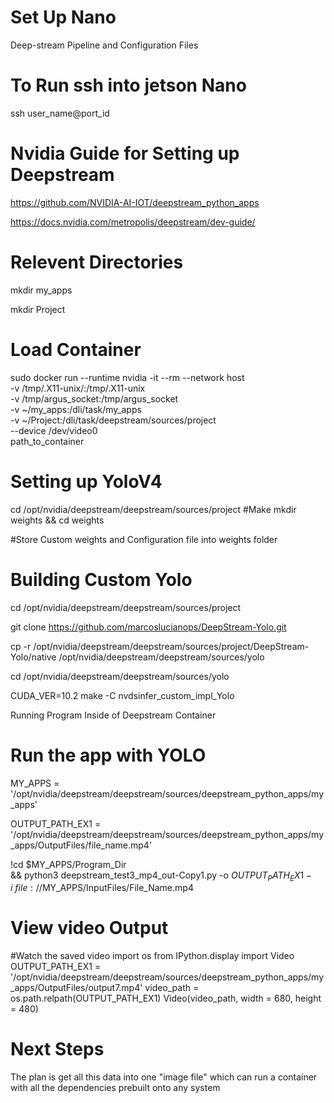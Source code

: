 # Set Up Nano
Deep-stream Pipeline and Configuration Files

# To Run ssh into jetson Nano

ssh user_name@port_id

# Nvidia Guide for Setting up Deepstream
https://github.com/NVIDIA-AI-IOT/deepstream_python_apps

https://docs.nvidia.com/metropolis/deepstream/dev-guide/

# Relevent Directories 
mkdir my_apps

mkdir Project

# Load Container 

sudo docker run --runtime nvidia -it --rm --network host \
    -v /tmp/.X11-unix/:/tmp/.X11-unix \
    -v /tmp/argus_socket:/tmp/argus_socket \
    -v ~/my_apps:/dli/task/my_apps \
    -v ~/Project:/dli/task/deepstream/sources/project \
    --device /dev/video0 \
    path_to_container

# Setting up YoloV4

cd /opt/nvidia/deepstream/deepstream/sources/project
#Make 
mkdir weights && cd weights

#Store Custom weights and Configuration file into weights folder

# Building Custom Yolo

cd /opt/nvidia/deepstream/deepstream/sources/project


git clone https://github.com/marcoslucianops/DeepStream-Yolo.git

cp -r /opt/nvidia/deepstream/deepstream/sources/project/DeepStream-Yolo/native /opt/nvidia/deepstream/deepstream/sources/yolo

cd /opt/nvidia/deepstream/deepstream/sources/yolo

CUDA_VER=10.2 make -C nvdsinfer_custom_impl_Yolo


Running Program Inside of Deepstream Container 



# Run the app with YOLO
MY_APPS = '/opt/nvidia/deepstream/deepstream/sources/deepstream_python_apps/my_apps'

OUTPUT_PATH_EX1 = '/opt/nvidia/deepstream/deepstream/sources/deepstream_python_apps/my_apps/OutputFiles/file_name.mp4'

!cd $MY_APPS/Program_Dir \
    && python3 deepstream_test3_mp4_out-Copy1.py -o $OUTPUT_PATH_EX1 -i \
        file://$MY_APPS/InputFiles/File_Name.mp4
        
# View video Output

#Watch the saved video
import os
from IPython.display import Video
OUTPUT_PATH_EX1 = '/opt/nvidia/deepstream/deepstream/sources/deepstream_python_apps/my_apps/OutputFiles/output7.mp4'
video_path = os.path.relpath(OUTPUT_PATH_EX1)
Video(video_path, width = 680, height = 480)

# Next Steps

The plan is get all this data into one "image file" which can run a container with all the dependencies prebuilt onto any system
